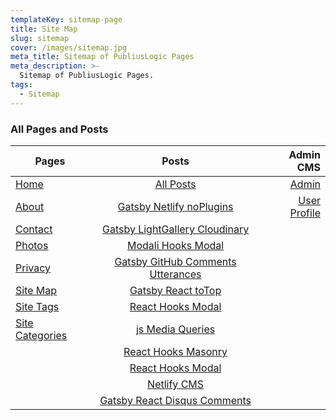 ```yaml
---
templateKey: sitemap-page
title: Site Map
slug: sitemap
cover: /images/sitemap.jpg
meta_title: Sitemap of PubliusLogic Pages
meta_description: >-
  Sitemap of PubliusLogic Pages.
tags:
  - Sitemap
---
```


### All Pages and Posts

|  Pages | Posts  | Admin CMS  |
|------|:----------------:|---:|
| [Home](https://publiuslogic.com/)  | [All Posts](/blog)  | [Admin](/admin/#/collections/pages)  |
| [About](/about)  | [Gatsby Netlify noPlugins](/blog/gatsby-netlify-no-plugins/)  | [User Profile](/app/profile)  |
| [Contact](/contact)  | [Gatsby LightGallery Cloudinary](/blog/gatsby-lightgallery-cloudinary/)  |   |
| [Photos](/photos) | [Modali Hooks Modal](/blog/modali-hooks-modal/)  |   |
| [Privacy](/privacy) | [Gatsby GitHub Comments Utterances](/blog/gatsby-github-comments-utterances/)  |   |
| [Site Map](/sitemap)  | [Gatsby React toTop](/blog/gatsby-react-scroll-toTop/)  |   |
| [Site Tags](/blog/tags/)  | [React Hooks Modal](/blog/react-hooks-modal/)  |  |
| [Site Categories](/categories/) | [js Media Queries](/blog/js-media-queries/)  |   |
|   | [React Hooks Masonry](/blog/react-hooks-masonry/)  |   |
|   | [React Hooks Modal](/blog/react-hooks-modal)  |   |
|   | [Netlify CMS](/blog/netlify-cms)  |   |
|   | [Gatsby React Disqus Comments](/blog/gatsby-react-disqus-comments)  |   |
